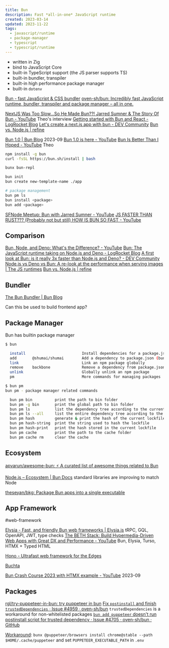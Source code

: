 ```yaml
---
title: Bun
description: Fast *all-in-one* JavaScript runtime
created: 2023-03-14
updated: 2023-11-22
tags:
  - javascript/runtime
  - package-manager
  - typescript
  - typescript/runtime
---
```


- written in Zig
- bind to JavaScript Core
- built-in TypeScript support (the JS parser supports TS)
- built-in bundler, transpiler
- built-in high performance package manager
- built-in `dotenv`

[Bun - fast JavaScript & CSS bundler](https://bun.sh/)
[oven-sh/bun: Incredibly fast JavaScript runtime, bundler, transpiler and package manager – all in one.](https://github.com/oven-sh/bun)

[NextJS Was Too Slow...So He Made Bun??! Jarred Sumner & The Story Of Bun - YouTube](https://www.youtube.com/watch?v=rL4qpniIR7o) Theo's interview
[Getting started with Bun and React - LogRocket Blog](https://blog.logrocket.com/getting-started-bun-react/)
[Let's create a next.js app with bun - DEV Community](https://dev.to/ashirbadgudu/lets-create-a-nextjs-app-with-bun-48l6)
[Bun vs. Node.js | refine](https://refine.dev/blog/bun-js-vs-node/)

[Bun 1.0 | Bun Blog](https://bun.sh/blog/bun-v1.0) 2023-09
[Bun 1.0 is here - YouTube](https://www.youtube.com/watch?v=BsnCpESUEqM)
[Bun Is Better Than I Hoped - YouTube](https://www.youtube.com/watch?v=dQkv5C-Lfkw) Theo

```sh
npm install -g bun
curl -fsSL https://bun.sh/install | bash

bunx bun-repl

bun init
bun create new-template-name ./app

# package management
bun pm ls
bun install <package>
bun add <package>
```

[SFNode Meetup: Bun with Jarred Sumner - YouTube](https://www.youtube.com/watch?v=eF48Ar-JjT8)
[JS FASTER THAN RUST??? (Probably not but still) HOW IS BUN SO FAST - YouTube](https://www.youtube.com/watch?v=Rp5yvwX7orE)

## Comparison

[Bun, Node, and Deno: What's the Difference? - YouTube](https://www.youtube.com/watch?v=ApRGWUpW9wg)
[Bun: The JavaScript runtime taking on Node.js and Deno - LogRocket Blog](https://blog.logrocket.com/bun-javascript-runtime-taking-node-js-deno/)
[A first look at Bun: is it really 3x faster than Node.js and Deno? - DEV Community](https://dev.to/builderio/a-first-look-at-bun-is-it-really-3x-faster-than-nodejs-and-deno-45od)
[Node.js vs Deno vs Bun: A re-look at the performance when serving images | The JS runtimes](https://medium.com/deno-the-complete-reference/node-js-vs-deno-vs-bun-a-re-look-at-the-performance-when-serving-images-87a972c9257)
[Bun vs. Node.js | refine](https://refine.dev/blog/bun-js-vs-node/)

## Bundler

[The Bun Bundler | Bun Blog](https://bun.sh/blog/bun-bundler)

Can this be used to build frontend app?

## Package Manager

Bun has builtin package manager

```sh
$ bun

  install                         Install dependencies for a package.json (bun i)
  add       @shumai/shumai        Add a dependency to package.json (bun a)
  link                            Link an npm package globally
  remove    backbone              Remove a dependency from package.json (bun rm)
  unlink                          Globally unlink an npm package
  pm                              More commands for managing packages

$ bun pm
bun pm - package manager related commands

  bun pm bin          print the path to bin folder
  bun pm -g bin       print the global path to bin folder
  bun pm ls           list the dependency tree according to the current lockfile
  bun pm ls --all     list the entire dependency tree according to the current lockfile
  bun pm hash         generate & print the hash of the current lockfile
  bun pm hash-string  print the string used to hash the lockfile
  bun pm hash-print   print the hash stored in the current lockfile
  bun pm cache        print the path to the cache folder
  bun pm cache rm     clear the cache
```

## Ecosystem

[apvarun/awesome-bun: ⚡️ A curated list of awesome things related to Bun](https://github.com/apvarun/awesome-bun)

[Node.js – Ecosystem | Bun Docs](https://bun.sh/docs/ecosystem/nodejs) standard libraries are improving to match Node

[theseyan/bkg: Package Bun apps into a single executable](https://github.com/theseyan/bkg)

## App Framework

#web-framework

[Elysia - Fast, and friendly Bun web frameworks | Elysia.js](https://elysiajs.com/) tRPC, GQL, OpenAPI, JWT, type checks
[The BETH Stack: Build Hypermedia-Driven Web Apps with Great DX and Performance - YouTube](https://www.youtube.com/watch?v=cpzowDDJj24) Bun, Elysia, Turso, HTMX + Typed HTML

[Hono - Ultrafast web framework for the Edges](https://hono.dev/)

[Buchta](https://buchtajs.com/)

[Bun Crash Course 2023 with HTMX example - YouTube](https://www.youtube.com/watch?v=zNE5H6nOeCI) 2023-09

## Packages

[rgl/try-puppeteer-in-bun: try puppeteer in bun](https://github.com/rgl/try-puppeteer-in-bun)
[Fix `postinstall` and finish `trustedDependencies` · Issue #4959 · oven-sh/bun](https://github.com/oven-sh/bun/issues/4959) `trustedDependencies` is a workaround for non-whitelisted packages
[`bun add puppeteer` doesn't run postinstall script for trusted dependency · Issue #4705 · oven-sh/bun · GitHub](https://github.com/oven-sh/bun/issues/4705)

[Workaround](https://github.com/oven-sh/bun/issues/4705#issuecomment-1726000489):
`bunx @puppeteer/browsers install chrome@stable --path $HOME/.cache/puppeteer`
and set `PUPPETEER_EXECUTABLE_PATH` in `.env`
